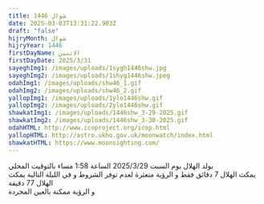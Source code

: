 ```yaml
---
title: شوال 1446
date: 2025-03-03T13:31:22.903Z
draft: "false"
hijryMonth: شوال
hijryYear: 1446
firstDayName: الاثنين
firstDayDate: 2025/3/31
sayeghImg1: /images/uploads/1sygh1446shw.jpg
sayeghImg2: /images/uploads/1shyg1446shw.jpeg
odahImg1: /images/uploads/shw46_1.gif
odahImg2: /images/uploads/shw46_2.gif
yallopImg1: /images/uploads/1ylo1446shw.gif
yallopImg2: /images/uploads/2ylo1446shw.gif
shawkatImg1: /images/uploads/1446shw_3-29-2025.gif
shawkatImg2: /images/uploads/1446shw_3-30-2025.gif
odahHTML: http://www.icoproject.org/icop.html
yallopHTML: http://astro.ukho.gov.uk/moonwatch/index.html
shawkatHTML: https://www.moonsighting.com/
---
```

يولد الهلال يوم السبت 2025/3/29 الساعة 1:58 مساء بالتوقيت المحلي\
 يمكث الهلال 7 دقائق فقط و الرؤية متعثرة لعدم توفر الشروط
و﻿ في الليلة  التالية يمكث الهلال 77 دقيقة \
و﻿ الرؤية ممكنة بالعين المجردة